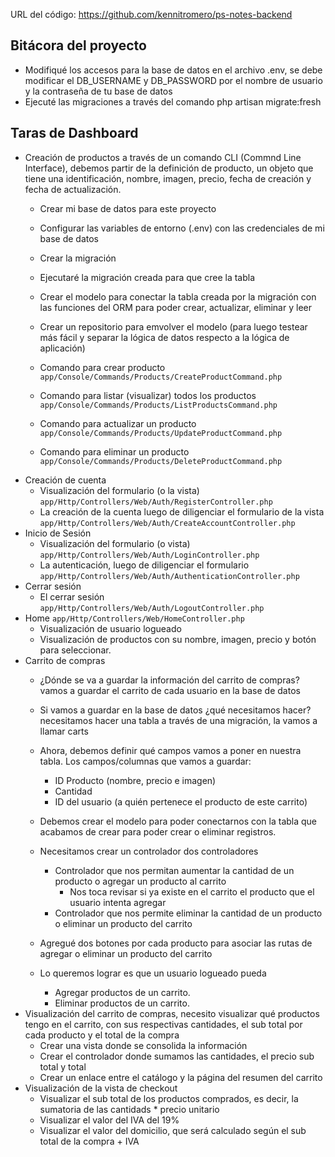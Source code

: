 URL del código: https://github.com/kennitromero/ps-notes-backend

## Bitácora del proyecto

- Modifiqué los accesos para la base de datos en el archivo .env, se debe modificar el DB_USERNAME y DB_PASSWORD por el nombre de usuario y la contraseña de tu base de datos
- Ejecuté las migraciones a través del comando php artisan migrate:fresh


## Taras de Dashboard

- Creación de productos a través de un comando CLI (Commnd Line Interface), debemos partir de la definición de producto, un objeto que tiene una identificación, nombre, imagen, precio, fecha de creación y fecha de actualización.
    - Crear mi base de datos para este proyecto
    - Configurar las variables de entorno (.env) con las credenciales de mi base de datos
    - Crear la migración
    - Ejecutaré la migración creada para que cree la tabla

    - Crear el modelo para conectar la tabla creada por la migración con las funciones del ORM para poder crear, actualizar, eliminar y leer
    - Crear un repositorio para emvolver el modelo (para luego testear más fácil y separar la lógica de datos respecto a la lógica de aplicación)

    - Comando para crear producto `app/Console/Commands/Products/CreateProductCommand.php`
    - Comando para listar (visualizar) todos los productos `app/Console/Commands/Products/ListProductsCommand.php`
    - Comando para actualizar un producto `app/Console/Commands/Products/UpdateProductCommand.php`
    - Comando para eliminar un producto `app/Console/Commands/Products/DeleteProductCommand.php`
- Creación de cuenta
    - Visualización del formulario (o la vista) `app/Http/Controllers/Web/Auth/RegisterController.php`
    - La creación de la cuenta luego de diligenciar el formulario de la vista `app/Http/Controllers/Web/Auth/CreateAccountController.php`
- Inicio de Sesión
    - Visualización del formulario (o vista) `app/Http/Controllers/Web/Auth/LoginController.php`
    - La autenticación, luego de diligenciar el formulario `app/Http/Controllers/Web/Auth/AuthenticationController.php`
- Cerrar sesión
    - El cerrar sesión `app/Http/Controllers/Web/Auth/LogoutController.php`
- Home `app/Http/Controllers/Web/HomeController.php`
    - Visualización de usuario logueado
    - Visualización de productos con su nombre, imagen, precio y botón para seleccionar.
- Carrito de compras
    - ¿Dónde se va a guardar la información del carrito de compras? vamos a guardar el carrito de cada usuario en la base de datos
    - Si vamos a guardar en la base de datos ¿qué necesitamos hacer? necesitamos hacer una tabla a través de una migración, la vamos a llamar carts
    - Ahora, debemos definir qué campos vamos a poner en nuestra tabla. Los campos/columnas que vamos a guardar:
        - ID Producto (nombre, precio e imagen)
        - Cantidad
        - ID del usuario (a quién pertenece el producto de este carrito)
    - Debemos crear el modelo para poder conectarnos con la tabla que acabamos de crear para poder crear o eliminar registros.
    - Necesitamos crear un controlador dos controladores
        - Controlador que nos permitan aumentar la cantidad de un producto o agregar un producto al carrito
            - Nos toca revisar si ya existe en el carrito el producto que el usuario intenta agregar
        - Controlador que nos permite eliminar la cantidad de un producto o eliminar un producto del carrito
    - Agregué dos botones por cada producto para asociar las rutas de agregar o eliminar un producto del carrito

    - Lo queremos lograr es que un usuario logueado pueda 
        - Agregar productos de un carrito.
        - Eliminar productos de un carrito.
- Visualización del carrito de compras, necesito visualizar qué productos tengo en el carrito, con sus respectivas cantidades, el sub total por cada producto y el total de la compra
    - Crear una vista donde se consolida la información
    - Crear el controlador donde sumamos las cantidades, el precio sub total y total
    - Crear un enlace entre el catálogo y la página del resumen del carrito
- Visualización de la vista de checkout
    - Visualizar el sub total de los productos comprados, es decir, la sumatoria de las cantidads * precio unitario    
    - Visualizar el valor del IVA del 19%
    - Visualizar el valor del domicilio, que será calculado según el sub total de la compra + IVA
